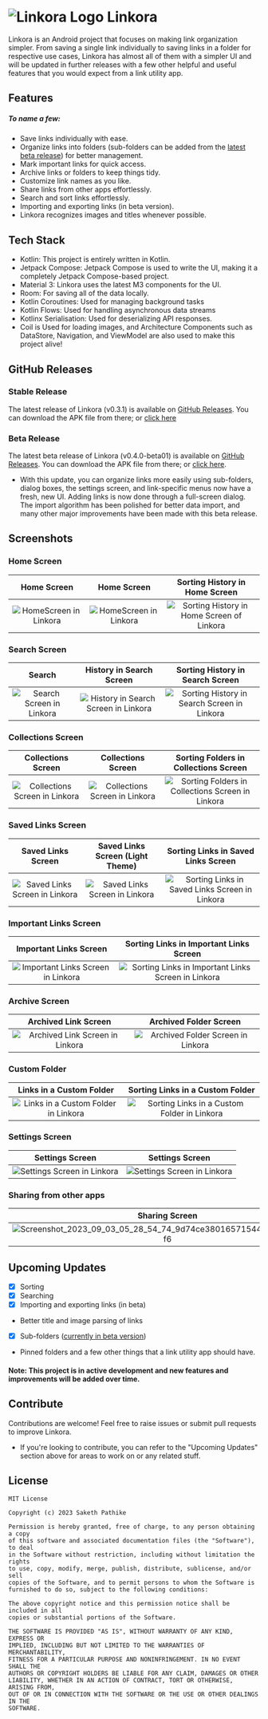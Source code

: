 # ![Linkora Logo](https://github.com/sakethpathike/Linkora/blob/master/app/src/main/res/mipmap-hdpi/logo_launcher.png?raw=true) Linkora

Linkora is an Android project that focuses on making link organization simpler. From saving a single link individually to saving links in a folder for respective use cases, Linkora has almost all of them with a simpler UI and will be updated in further releases with a few other helpful and useful features that you would expect from a link utility app.

## Features

##### To name a few:

- Save links individually with ease.
- Organize links into folders (sub-folders can be added from the [latest beta release](https://github.com/sakethpathike/Linkora/releases/tag/release-v0.4.0-beta01)) for better management.
- Mark important links for quick access.
- Archive links or folders to keep things tidy.
- Customize link names as you like.
- Share links from other apps effortlessly.
- Search and sort links effortlessly.
- Importing and exporting links (in beta version).
- Linkora recognizes images and titles whenever possible.

## Tech Stack

- Kotlin: This project is entirely written in Kotlin.
- Jetpack Compose: Jetpack Compose is used to write the UI, making it a completely Jetpack Compose-based project.
- Material 3: Linkora uses the latest M3 components for the UI.
- Room: For saving all of the data locally.
- Kotlin Coroutines: Used for managing background tasks
- Kotlin Flows: Used for handling asynchronous data streams
- Kotlinx Serialisation: Used for deserializing API responses.
- Coil is Used for loading images, and Architecture Components such as DataStore, Navigation, and ViewModel are also used to make this project alive!

## GitHub Releases
### Stable Release
The latest release of Linkora (v0.3.1) is available on [GitHub Releases](https://github.com/sakethpathike/Linkora/releases/tag/release-v0.3.1). You can download the APK file from there; or [click here](https://github.com/sakethpathike/Linkora/releases/download/release-v0.3.1/Linkora-v0.3.1.apk)

### Beta Release
The latest beta release of Linkora (v0.4.0-beta01) is available on [GitHub Releases](https://github.com/sakethpathike/Linkora/releases/tag/release-v0.4.0-beta01). You can download the APK file from there; or [click here](https://github.com/sakethpathike/Linkora/releases/download/release-v0.4.0-beta01/Linkora-v0.4.0-beta01.apk).
- With this update, you can organize links more easily using sub-folders, dialog boxes, the settings screen, and link-specific menus now have a fresh, new UI. Adding links is now done through a full-screen dialog. The import algorithm has been polished for better data import, and many other major improvements have been made with this beta release.
    
## Screenshots

### Home Screen

|                                                       Home Screen                                                       | Home Screen | Sorting History in Home Screen |
|:-----------------------------------------------------------------------------------------------------------------------:|:-------------:|:-------------:|
| ![HomeScreen in Linkora](https://github.com/sakethpathike/Linkora/assets/83284398/b688dbc1-42f2-475e-b3c1-9d4b9dced960) |![HomeScreen in Linkora](https://github.com/sakethpathike/Linkora/assets/83284398/5be5ce8d-61a8-4f83-a2ae-b7d645f13749)|![Sorting History in Home Screen of Linkora](https://github.com/sakethpathike/Linkora/assets/83284398/8372c2d4-a8c1-4ca7-9d8d-71c3673357db)|

### Search Screen

|                                                           Search                                                           |                                                       History in Search Screen                                                        |                                                       Sorting History in Search Screen                                                        |
|:--------------------------------------------------------------------------------------------------------------------------:|:-------------------------------------------------------------------------------------------------------------------------------------:|:---------------------------------------------------------------------------------------------------------------------------------------------:|
| ![Search Screen in Linkora](https://github.com/sakethpathike/Linkora/assets/83284398/abfd721d-afa4-4324-b3a4-3c197e6f81cb) | ![History in Search Screen in Linkora](https://github.com/sakethpathike/Linkora/assets/83284398/43c9c61b-bdec-4283-b691-282705e0590d) | ![Sorting History in Search Screen in Linkora](https://github.com/sakethpathike/Linkora/assets/83284398/45e829c7-c1a0-484d-a9cd-eb3297f60b07) |

### Collections Screen

|                                                       Collections Screen                                                        | Collections Screen |                                                       Sorting Folders in Collections Screen                                                        |
|:-------------------------------------------------------------------------------------------------------------------------------:|:-------------:|:--------------------------------------------------------------------------------------------------------------------------------------------------:|
| ![Collections Screen in Linkora](https://github.com/sakethpathike/Linkora/assets/83284398/9aed6c17-d837-4ab1-a56f-b0b262142e73) |![Collections Screen in Linkora](https://github.com/sakethpathike/Linkora/assets/83284398/9b1ff4d2-cc52-450b-9de8-3ae79c838242)| ![Sorting Folders in Collections Screen in Linkora](https://github.com/sakethpathike/Linkora/assets/83284398/f97d91fd-54b3-4c3c-8d8c-097f2ade1396) |

### Saved Links Screen

|                                                       Saved Links Screen                                                        | Saved Links Screen (Light Theme) |                                                       Sorting Links in Saved Links Screen                                                        |
|:-------------------------------------------------------------------------------------------------------------------------------:|:-------------:|:------------------------------------------------------------------------------------------------------------------------------------------------:|
| ![Saved Links Screen in Linkora](https://github.com/sakethpathike/Linkora/assets/83284398/b1bd52aa-5871-4214-ac34-5dd7b0efd70b) |![Saved Links Screen in Linkora](https://github.com/sakethpathike/Linkora/assets/83284398/8a0df4b6-6530-4af1-bbbb-2bdfb4c9de3e)| ![Sorting Links in Saved Links Screen in Linkora](https://github.com/sakethpathike/Linkora/assets/83284398/6f906fc0-88ed-4999-8b6c-60d79b396546) |

### Important Links Screen

|                                                       Important Links Screen                                                        |                                                       Sorting Links in Important Links Screen                                                        |
|:-----------------------------------------------------------------------------------------------------------------------------------:|:----------------------------------------------------------------------------------------------------------------------------------------------------:|
| ![Important Links Screen in Linkora](https://github.com/sakethpathike/Linkora/assets/83284398/219aed06-72de-48c0-b96f-6a485cc580cd) | ![Sorting Links in Important Links Screen in Linkora](https://github.com/sakethpathike/Linkora/assets/83284398/fde56557-3c73-4e63-8e43-5eda796f5dd5) |

### Archive Screen

|                                                       Archived Link Screen                                                        |                                                       Archived Folder Screen                                                        |
|:---------------------------------------------------------------------------------------------------------------------------------:|:-----------------------------------------------------------------------------------------------------------------------------------:|
| ![Archived Link Screen in Linkora](https://github.com/sakethpathike/Linkora/assets/83284398/5d93df76-4284-438a-980b-3d4a706c7788) | ![Archived Folder Screen in Linkora](https://github.com/sakethpathike/Linkora/assets/83284398/145ab639-0853-4c15-953d-2c352515d1c3) |

### Custom Folder

|                                                       Links in a Custom Folder                                                        |                                                       Sorting Links in a Custom Folder                                                        |
|:-------------------------------------------------------------------------------------------------------------------------------------:|:---------------------------------------------------------------------------------------------------------------------------------------------:|
| ![Links in a Custom Folder in Linkora](https://github.com/sakethpathike/Linkora/assets/83284398/4b5057bb-191e-47c7-ba3a-db20a6302dd6) | ![Sorting Links in a Custom Folder in Linkora](https://github.com/sakethpathike/Linkora/assets/83284398/28feb961-693f-4c9e-aa6c-d495469455d5) |

### Settings Screen

|                                                       Settings Screen                                                        | Settings Screen |
|:----------------------------------------------------------------------------------------------------------------------------:|:-------------:|
| ![Settings Screen in Linkora](https://github.com/sakethpathike/Linkora/assets/83284398/7f4b2bd1-703c-4ad7-93a3-7520f138841c) |![Settings Screen in Linkora](https://github.com/sakethpathike/Linkora/assets/83284398/56dcd081-cd93-4177-bedc-c3912b88a8c9)|

### Sharing from other apps

| Sharing Screen | Sharing Screen |
|:-------------:|:-------------:|
|![Screenshot_2023_09_03_05_28_54_74_9d74ce38016571544acf7a6bc28cc5f6](https://github.com/sakethpathike/Linkora/assets/83284398/d2d2b7a6-a438-4249-8532-bc226e11f34e)|![Screenshot_2023_09_03_05_30_03_73_9d74ce38016571544acf7a6bc28cc5f6](https://github.com/sakethpathike/Linkora/assets/83284398/a2cc8933-f3ec-4faf-889f-1d689ee966ce)|

## Upcoming Updates
- [x] Sorting
- [x] Searching
- [x] Importing and exporting links (in beta)
- Better title and image parsing of links
- [x] Sub-folders ([currently in beta version](https://github.com/sakethpathike/Linkora/releases/tag/release-v0.4.0-beta01))
- Pinned folders and a few other things that a link utility app should have.

#### Note: This project is in active development and new features and improvements will be added over time.

## Contribute

Contributions are welcome! Feel free to raise issues or submit pull requests to improve Linkora.

- If you're looking to contribute, you can refer to the "Upcoming Updates" section above for areas to work on or any related stuff.

## License

```
MIT License

Copyright (c) 2023 Saketh Pathike

Permission is hereby granted, free of charge, to any person obtaining a copy
of this software and associated documentation files (the "Software"), to deal
in the Software without restriction, including without limitation the rights
to use, copy, modify, merge, publish, distribute, sublicense, and/or sell
copies of the Software, and to permit persons to whom the Software is
furnished to do so, subject to the following conditions:

The above copyright notice and this permission notice shall be included in all
copies or substantial portions of the Software.

THE SOFTWARE IS PROVIDED "AS IS", WITHOUT WARRANTY OF ANY KIND, EXPRESS OR
IMPLIED, INCLUDING BUT NOT LIMITED TO THE WARRANTIES OF MERCHANTABILITY,
FITNESS FOR A PARTICULAR PURPOSE AND NONINFRINGEMENT. IN NO EVENT SHALL THE
AUTHORS OR COPYRIGHT HOLDERS BE LIABLE FOR ANY CLAIM, DAMAGES OR OTHER
LIABILITY, WHETHER IN AN ACTION OF CONTRACT, TORT OR OTHERWISE, ARISING FROM,
OUT OF OR IN CONNECTION WITH THE SOFTWARE OR THE USE OR OTHER DEALINGS IN THE
SOFTWARE.
```